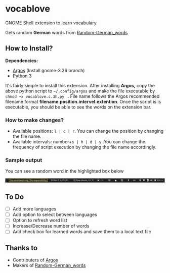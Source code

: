 # vocablove

GNOME Shell extension to learn vocabulary.

Gets random **German** words from [Random-German_words](https://www.bestrandoms.com/random-german-words)

## How to Install?

**Dependencies:**

* [Argos](https://github.com/rammie/argos/tree/gnome-3.36) (Install gnome-3.36 branch)
* [Python 3](https://www.python.org/)

It's fairly simple to install this extension. After installing **Argos,**  copy the above python script to `~/.config/argos` and make the file executable by `chmod +x vocablove.c.3h.py ` . File name follows the Argos recommended filename format **filename.position.intervel.extention**. Once the script is is executable, you should be able to see the words on the extension bar.

### How to make changes?

+ Available positions: `l | c | r`. You can change the position by changing the file name.
+ Available intervals:  number+`s | h | d | y` .You can change the frequency of script execution by changing the file name accordingly. 

### Sample output

You can see a random word in the highlighted box below

![Sample ouut](sample_result.png)

## To Do

- [ ] Add more languages
- [ ] Add option to select between languages
- [ ] Option to refresh word list
- [ ] Increase/Decrease number of words
- [ ] Add check box for learned words and save them to a local text file

## Thanks to

* Contributers of [Argos](https://github.com/rammie/argos/tree/gnome-3.36)
* Makers of [Random-German_words](https://www.bestrandoms.com/random-german-words)